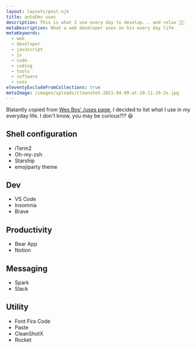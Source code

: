 ```yaml
---
layout: layouts/post.njk
title: antoDev uses
description: This is what I use every day to develop... and relax 💪🏻
metaDescription: What a web developer uses on his every day life
metaKeywords:
  - web
  - developer
  - javascript
  - js
  - code
  - coding
  - tools
  - software
  - uses
eleventyExcludeFromCollections: true
metaImage: /images/uploads/cleanshot-2021-04-09-at-20.11.19-2x.jpg
---
```


Blatantly copied from [Wes Bos' /uses page](https://wesbos.com/uses), I decided to list what I use in my everyday life. I don't know, you may be curious?!? 😆

## Shell configuration 
* iTerm2
* Oh-my-zsh
* Starship
* emojiparty theme

## Dev
* VS Code
* Insomnia
* Brave

## Productivity
* Bear App
* Notion

## Messaging
* Spark
* Slack

## Utility
* Font Fira Code
* Paste
* CleanShotX
* Rocket